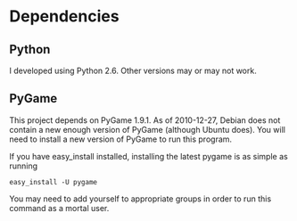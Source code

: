 # Dependencies

## Python
I developed using Python 2.6.  Other versions may or may not work.

## PyGame
This project depends on PyGame 1.9.1.  As of 2010-12-27, Debian does
not contain a new enough version of PyGame (although Ubuntu does).
You will need to install a new version of PyGame to run this program.

If you have easy_install installed, installing the latest pygame is as
simple as running

    easy_install -U pygame

You may need to add yourself to appropriate groups in order to run
this command as a mortal user.
